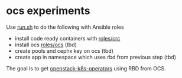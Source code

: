 # ocs experiments

Use [run.sh](run.sh) to do the following with Ansible roles

- install code ready containers with [roles/crc](roles/crc)
- install ocs [roles/ocs](roles/ocs) (tbd)
- create pools and cephx key on ocs (tbd)
- create app in namespace which uses rbd from previous step (tbd)

The goal is to get [openstack-k8s-operators](https://github.com/openstack-k8s-operators/dev-tools) using RBD from OCS.
